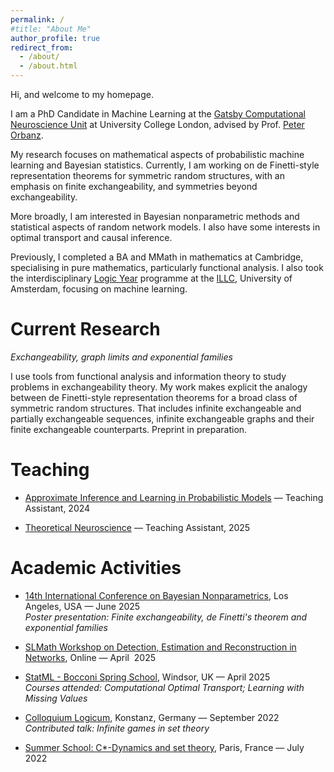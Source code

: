 ```yaml
---
permalink: /
#title: "About Me"
author_profile: true
redirect_from: 
  - /about/
  - /about.html
---
```

Hi, and welcome to my homepage. 

I am a PhD Candidate in Machine Learning at the [Gatsby Computational Neuroscience Unit](https://www.ucl.ac.uk/gatsby/) at University College London, advised by Prof. [Peter Orbanz](https://www.gatsby.ucl.ac.uk/~porbanz/).

My research focuses on mathematical aspects of probabilistic machine learning and Bayesian statistics. Currently, I am working on de Finetti-style representation theorems for symmetric random structures, with an emphasis on finite exchangeability, and symmetries beyond exchangeability.

More broadly, I am interested in Bayesian nonparametric methods and statistical aspects of random network models. I also have some interests in optimal transport and causal inference.

Previously, I completed a BA and MMath in mathematics at Cambridge, specialising in pure mathematics, particularly functional analysis. I also took the interdisciplinary [Logic Year](https://msclogic.illc.uva.nl/programme/logic-year/) programme at the [ILLC](https://www.illc.uva.nl/), University of Amsterdam, focusing on machine learning.

Current Research
======
*Exchangeability, graph limits and exponential families*

 I use tools from functional analysis and information theory to study problems in exchangeability theory. My work makes explicit the analogy between de Finetti-style representation theorems for a broad class of symmetric random structures. That includes
 infinite exchangeable and partially exchangeable sequences, infinite exchangeable graphs and their finite exchangeable counterparts. Preprint in preparation.

 Teaching
======

- [Approximate Inference and Learning in Probabilistic Models](https://www.gatsby.ucl.ac.uk/teaching/courses/ml1/) — Teaching Assistant, 2024  

- [Theoretical Neuroscience](https://www.gatsby.ucl.ac.uk/teaching/courses/tn1-2025/index.html) — Teaching Assistant, 2025


 Academic Activities
======

- [14th International Conference on Bayesian Nonparametrics](https://bnp14.org/), Los Angeles, USA — June 2025  
  *Poster presentation: Finite exchangeability, de Finetti's theorem and exponential families*

- [SLMath Workshop on Detection, Estimation and Reconstruction in Networks](https://www.slmath.org/workshops/1098#), Online — April&nbsp; 2025

- [StatML - Bocconi Spring School](https://statml.io/our-events/spring-school/), Windsor, UK — April 2025  
  *Courses attended: Computational Optimal Transport; Learning with Missing Values*

- [Colloquium Logicum](https://colloquiumlogicum2020.wordpress.com/), Konstanz, Germany — September 2022  
  *Contributed talk: Infinite games in set theory*

- [Summer School: C*-Dynamics and set theory](https://cdynamicsandsettheoryinparis.wordpress.com/logic-and-c-dynamics/), Paris, France — July 2022
